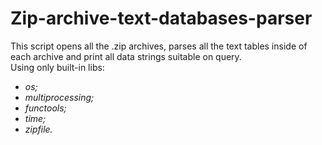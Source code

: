 # Zip-archive-text-databases-parser
This script opens all the .zip archives, parses all the text tables inside of each archive and print all data strings suitable on query.  
Using only built-in libs:
* *os;*
* *multiprocessing;*
* *functools;*
* *time;*
* *zipfile.*
